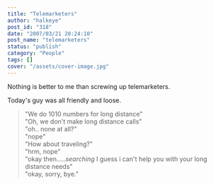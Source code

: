 ```yaml
---
title: "Telemarketers"
author: "halkeye"
post_id: "318"
date: "2007/03/21 20:24:10"
post_name: "telemarketers"
status: "publish"
category: "People"
tags: []
cover: "/assets/cover-image.jpg"
---
```


Nothing is better to me than screwing up telemarketers.

Today's guy was all friendly and loose.

> "We do 1010 numbers for long distance"  
> "Oh, we don't make long distance calls"  
> "oh.. none at all?"  
> "nope"  
> "How about traveling?"  
> "hrm, nope"  
> "okay then.....*searching* I guess i can't help you with your long distance needs"  
> "okay, sorry, bye."  

